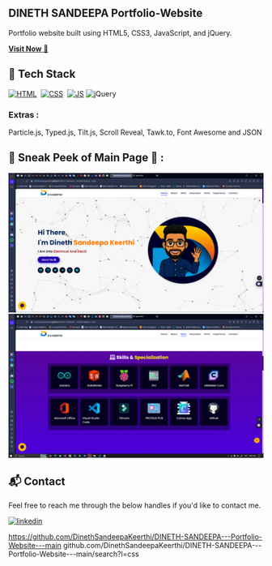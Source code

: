 ## DINETH SANDEEPA Portfolio-Website
Portfolio website built using HTML5, CSS3, JavaScript, and jQuery.

<a href="https://dinethsandeepakeerthi.github.io/DINETH-SANDEEPA---Portfolio-Website---main/" target="_blank">**Visit Now** 🚀</a>


## 📌 Tech Stack
[![HTML](https://img.shields.io/badge/html5%20-%23E34F26.svg?&style=for-the-badge&logo=html5&logoColor=white)](https://github.com/search?q=repo%3ADinethSandeepaKeerthi%2FDINETH-SANDEEPA---Portfolio-Website---main++language%3AHTML&type=code)&nbsp;
[![CSS](https://img.shields.io/badge/css3%20-%231572B6.svg?&style=for-the-badge&logo=css3&logoColor=white)](https://github.com/DinethSandeepaKeerthi/DINETH-SANDEEPA---Portfolio-Website---main/search?l=css)&nbsp;
[![JS](https://img.shields.io/badge/javascript%20-%23323330.svg?&style=for-the-badge&logo=javascript&logoColor=%23F7DF1E)](https://github.com/DinethSandeepaKeerthi/DINETH-SANDEEPA---Portfolio-Website---main/search?l=javascript)
<img alt="jQuery" src="https://img.shields.io/badge/jquery-%230769AD.svg?style=for-the-badge&logo=jquery&logoColor=white"/>


### Extras : 
Particle.js, Typed.js, Tilt.js, Scroll Reveal, Tawk.to, Font Awesome and JSON

## 📌 Sneak Peek of Main Page 🙈 :
![mockup720](https://github.com/DinethSandeepaKeerthi/DINETH-SANDEEPA---Portfolio-Website---main/blob/main/assets/WEB%2001.png)
![ss](https://github.com/DinethSandeepaKeerthi/DINETH-SANDEEPA---Portfolio-Website---main/blob/main/assets/WEB%2002.png)


<h2>📬 Contact</h2>

Feel free to reach me through the below handles if you'd like to contact me.

[![linkedin](https://img.shields.io/badge/LinkedIn-0077B5?style=for-the-badge&logo=linkedin&logoColor=white)](https://www.linkedin.com/in/dineth-sandeepa-keerthi-b47879213)

https://github.com/DinethSandeepaKeerthi/DINETH-SANDEEPA---Portfolio-Website---main
github.com/DinethSandeepaKeerthi/DINETH-SANDEEPA---Portfolio-Website---main/search?l=css